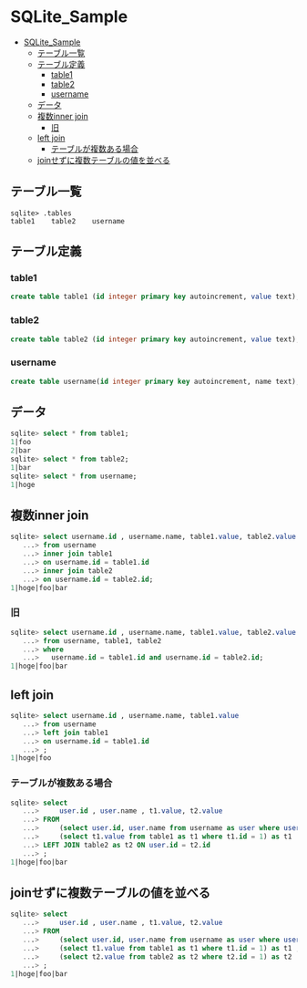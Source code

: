 # SQLite_Sample

- [SQLite_Sample](#sqlite_sample)
  - [テーブル一覧](#テーブル一覧)
  - [テーブル定義](#テーブル定義)
    - [table1](#table1)
    - [table2](#table2)
    - [username](#username)
  - [データ](#データ)
  - [複数inner join](#複数inner-join)
    - [旧](#旧)
  - [left join](#left-join)
    - [テーブルが複数ある場合](#テーブルが複数ある場合)
  - [joinせずに複数テーブルの値を並べる](#joinせずに複数テーブルの値を並べる)

## テーブル一覧

``` sqlite
sqlite> .tables
table1    table2    username
```

## テーブル定義

### table1

``` sql
create table table1 (id integer primary key autoincrement, value text);
```

### table2 

``` sql
create table table2 (id integer primary key autoincrement, value text);
```

### username

``` sql
create table username(id integer primary key autoincrement, name text);
```

## データ

``` sql
sqlite> select * from table1;
1|foo
2|bar
sqlite> select * from table2;
1|bar
sqlite> select * from username;
1|hoge
```

## 複数inner join 

``` sql
sqlite> select username.id , username.name, table1.value, table2.value
   ...> from username
   ...> inner join table1 
   ...> on username.id = table1.id
   ...> inner join table2
   ...> on username.id = table2.id;
1|hoge|foo|bar
```

### 旧

``` sql
sqlite> select username.id , username.name, table1.value, table2.value
   ...> from username, table1, table2
   ...> where 
   ...>   username.id = table1.id and username.id = table2.id;
1|hoge|foo|bar
```

## left join

``` sql
sqlite> select username.id , username.name, table1.value
   ...> from username
   ...> left join table1 
   ...> on username.id = table1.id
   ...> ;
1|hoge|foo
```

### テーブルが複数ある場合

``` sql
sqlite> select 
   ...>     user.id , user.name , t1.value, t2.value
   ...> FROM 
   ...>     (select user.id, user.name from username as user where user.id = 1) as user ,
   ...>     (select t1.value from table1 as t1 where t1.id = 1) as t1
   ...> LEFT JOIN table2 as t2 ON user.id = t2.id
   ...> ;
1|hoge|foo|bar
```

## joinせずに複数テーブルの値を並べる

``` sql
sqlite> select 
   ...>     user.id , user.name , t1.value, t2.value
   ...> FROM 
   ...>     (select user.id, user.name from username as user where user.id = 1) as user ,
   ...>     (select t1.value from table1 as t1 where t1.id = 1) as t1 ,
   ...>     (select t2.value from table2 as t2 where t2.id = 1) as t2 
   ...> ;
1|hoge|foo|bar
```